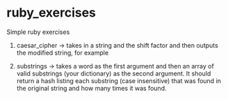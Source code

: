# ruby_exercises

Simple ruby exercises 

1. caesar_cipher -> takes in a string and the shift factor and then outputs the modified string, for example

2. substrings -> takes a word as the first argument and then an array of valid substrings (your dictionary) as the second argument. 
It should return a hash listing each substring (case insensitive) that was found in the original string and how many times it was found.
